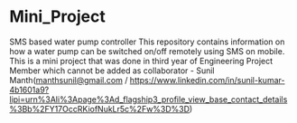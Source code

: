 # Mini_Project
SMS based water pump controller
This repository contains information on how a water pump can be switched on/off remotely using SMS on mobile. This is a mini project that was done in third year of Engineering
Project Member which cannot be added as collaborator - Sunil Manth(manthsunil@gmail.com / https://www.linkedin.com/in/sunil-kumar-4b1601a9?lipi=urn%3Ali%3Apage%3Ad_flagship3_profile_view_base_contact_details%3Bb%2FY17OccRKiofNukLr5c%2Fw%3D%3D)
